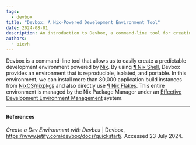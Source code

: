 ```yaml
---
tags: 
  - devbox
title: "Devbox: A Nix-Powered Development Environment Tool"
date: 2024-08-01
description: An introduction to Devbox, a command-line tool for creating predictable development environments using Nix
authors:
  - bievh
---
```

Devbox is a command-line tool that allows us to easily create a predictable development environment powered by [Nix](https://nixos.org/). By using [¶ Nix Shell](./¶%20Nix%20Shell.md), Devbox provides an environment that is reproducible, isolated, and portable. In this environment, we can install more than 80,000 application build instances from [NixOS/nixpkgs](https://github.com/NixOS/nixpkgs) and also directly use [¶ Nix Flakes](./¶%20Nix%20Flakes.md). This entire environment is managed by the Nix Package Manager under an [Effective Development Environment Management](./Effective%20Development%20Environment%20Management.md) system.

---
#### References
*Create a Dev Environment with Devbox* | Devbox, https://www.jetify.com/devbox/docs/quickstart/. Accessed 23 July 2024.
